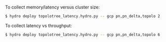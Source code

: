 To collect memory/latency versus cluster size:
```bash
$ hydro deploy topolotree_latency.hydro.py -- gcp pn,pn_delta,topolo 2,3,4,5,6,7,8 1 1
```

To collect latency vs throughput:
```bash
$ hydro deploy topolotree_latency.hydro.py -- gcp pn,pn_delta,topolo 6 1/1,2/1,4/1,8/1,16/1,32/1,64/1,128/1,256/1,512/1,1024/1,1024/2,1024/4,1024/8
```
